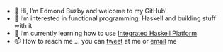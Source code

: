 - 👋 Hi, I’m Edmond Buzby and welcome to my GitHub!
- 👀 I’m interested in functional programming, Haskell and building stuff with it
- 🌱 I’m currently learning how to use [Integrated Haskell Platform](https://ihp.digitallyinduced.com)
- 📫 How to reach me ... you can [tweet](https://twitter.com/EdmondBuzby) at me or [email](mailto:edmondbuzby@icloud.com) me

<!---
ebuzby/ebuzby is a ✨ special ✨ repository because its `README.md` (this file) appears on your GitHub profile.
You can click the Preview link to take a look at your changes.
--->
